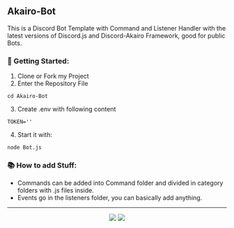 ## Akairo-Bot
This is a Discord Bot Template with Command and Listener Handler with the latest versions of Discord.js and Discord-Akairo Framework, good for public Bots.

### 📒 Getting Started:

1. Clone or Fork my Project
2. Enter the Repository File
```` 
cd Akairo-Bot
````

3. Create .env with following content

````
TOKEN=''
````
4. Start it with:
````
node Bot.js
````

### 📚 How to add Stuff:
* Commands can be added into Command folder and divided in category folders with .js files inside.
* Events go in the listeners folder, you can basically add anything.

---
<div align=center>
  <img src="https://forthebadge.com/images/badges/built-with-love.svg" />
  <img src="https://forthebadge.com/images/badges/made-with-javascript.svg" />
</div>
